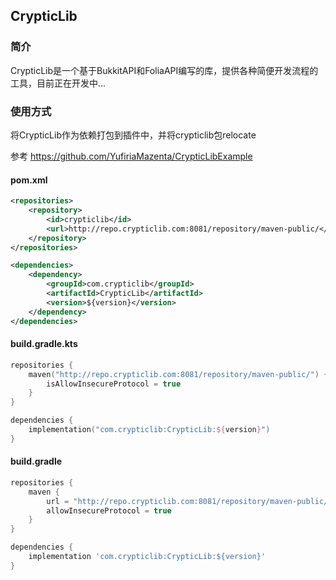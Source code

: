 ## CrypticLib

### 简介

CrypticLib是一个基于BukkitAPI和FoliaAPI编写的库，提供各种简便开发流程的工具，目前正在开发中...

### 使用方式

将CrypticLib作为依赖打包到插件中，并将crypticlib包relocate

参考 https://github.com/YufiriaMazenta/CrypticLibExample

#### pom.xml

```xml
<repositories>
	<repository>
	    <id>crypticlib</id>
	    <url>http://repo.crypticlib.com:8081/repository/maven-public/</url>
	</repository>
</repositories>
```

```xml
<dependencies>
    <dependency>
        <groupId>com.crypticlib</groupId>
        <artifactId>CrypticLib</artifactId>
        <version>${version}</version>
    </dependency>
</dependencies>
```

#### build.gradle.kts

```kotlin
repositories {
    maven("http://repo.crypticlib.com:8081/repository/maven-public/") {
        isAllowInsecureProtocol = true
    }
}
```

```kotlin
dependencies {
    implementation("com.crypticlib:CrypticLib:${version}")
}
```

#### build.gradle

```groovy
repositories {
    maven {
        url = "http://repo.crypticlib.com:8081/repository/maven-public/"
        allowInsecureProtocol = true
    }
}
```

```groovy
dependencies {
    implementation 'com.crypticlib:CrypticLib:${version}'
}
```
